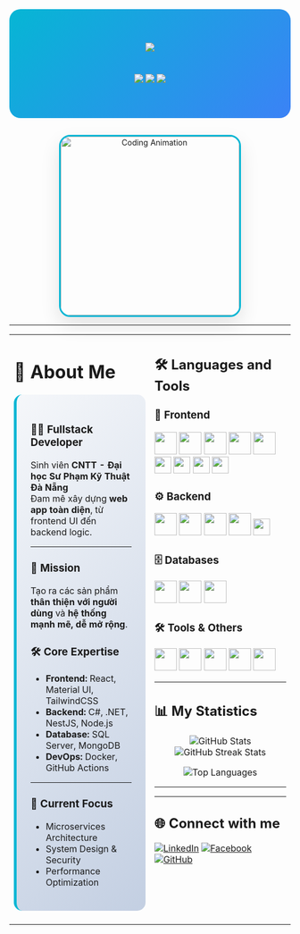 <div align="center" style="background: linear-gradient(135deg, #06b6d4 0%, #3b82f6 100%); padding: 60px 20px; border-radius: 20px; margin-bottom: 30px;">
  <img src="https://readme-typing-svg.herokuapp.com/?font=Righteous&size=40&center=true&vCenter=true&width=600&height=80&duration=4000&lines=Hi+There!+👋;I'm+Ho+Huu+Huy!;Fullstack+Developer" style="margin-bottom: 20px;"/>
  
  <div style="margin-top: 20px;">
    <img src="https://img.shields.io/badge/Status-Available%20for%20Work-brightgreen?style=for-the-badge&logo=checkmarx&logoColor=white"/>
    <img src="https://img.shields.io/badge/Focus-Full%20Stack%20Development-blue?style=for-the-badge&logo=dev.to&logoColor=white"/>
    <img src="https://img.shields.io/badge/Location-Viet%20Nam-red?style=for-the-badge&logo=google-maps&logoColor=white"/>
  </div>
</div>

<div align="center">
<img alt="Coding Animation" width="320" height="320" style="border-radius: 20px; box-shadow: 0 15px 35px rgba(0,0,0,0.1); border: 3px solid #06b6d4;" src="https://cdn.dribbble.com/users/1162077/screenshots/3848914/programmer.gif"/>
</div>

---

<div align="center">

<table>
<tr>
<td width="50%" valign="top">

# 💫 About Me

<div style="background: linear-gradient(135deg, #f5f7fa 0%, #c3cfe2 100%); padding: 25px; border-radius: 15px; border-left: 5px solid #06b6d4; margin: 20px 0;">

### 👨‍💻 Fullstack Developer  

Sinh viên **CNTT - Đại học Sư Phạm Kỹ Thuật Đà Nẵng**  
Đam mê xây dựng **web app toàn diện**, từ frontend UI đến backend logic.  

---

### 🎯 Mission  
Tạo ra các sản phẩm **thân thiện với người dùng** và **hệ thống mạnh mẽ, dễ mở rộng**.

### 🛠️ Core Expertise  
- **Frontend:** React, Material UI, TailwindCSS  
- **Backend:** C#, .NET, NestJS, Node.js  
- **Database:** SQL Server, MongoDB  
- **DevOps:** Docker, GitHub Actions  

---

### 🌱 Current Focus  
- Microservices Architecture  
- System Design & Security  
- Performance Optimization  

</div>

</td>
<td width="50%" valign="top">

## 🛠️ Languages and Tools

### 🎨 Frontend
<p>
  <img src="https://cdn.jsdelivr.net/gh/devicons/devicon/icons/react/react-original.svg" width="40" height="40"/>
  <img src="https://cdn.jsdelivr.net/gh/devicons/devicon/icons/javascript/javascript-original.svg" width="40" height="40"/>
  <img src="https://cdn.jsdelivr.net/gh/devicons/devicon/icons/typescript/typescript-original.svg" width="40" height="40"/>
  <img src="https://cdn.jsdelivr.net/gh/devicons/devicon/icons/html5/html5-original.svg" width="40" height="40"/>
  <img src="https://cdn.jsdelivr.net/gh/devicons/devicon/icons/css3/css3-original.svg" width="40" height="40"/>
  <img src="https://img.shields.io/badge/AntDesign-0170FE?style=for-the-badge&logo=antdesign&logoColor=white" height="30"/>
  <img src="https://img.shields.io/badge/Bootstrap-563D7C?style=for-the-badge&logo=bootstrap&logoColor=white" height="30"/>
  <img src="https://img.shields.io/badge/TailwindCSS-06B6D4?style=for-the-badge&logo=tailwindcss&logoColor=white" height="30"/>
  <img src="https://img.shields.io/badge/Material%20UI-007FFF?style=for-the-badge&logo=mui&logoColor=white" height="30"/>
</p>

### ⚙️ Backend
<p>
  <img src="https://cdn.jsdelivr.net/gh/devicons/devicon/icons/java/java-original.svg" width="40" height="40"/>
  <img src="https://cdn.jsdelivr.net/gh/devicons/devicon/icons/spring/spring-original.svg" width="40" height="40"/>
  <img src="https://cdn.jsdelivr.net/gh/devicons/devicon/icons/csharp/csharp-original.svg" width="40" height="40"/>
  <img src="https://cdn.jsdelivr.net/gh/devicons/devicon/icons/nodejs/nodejs-original.svg" width="40" height="40"/>
  <img src="https://img.shields.io/badge/NestJS-E0234E?style=for-the-badge&logo=nestjs&logoColor=white" height="30"/>
</p>

### 🗄️ Databases
<p>
  <img src="https://cdn.jsdelivr.net/gh/devicons/devicon/icons/mysql/mysql-original.svg" width="40" height="40"/>
  <img src="https://cdn.jsdelivr.net/gh/devicons/devicon/icons/microsoftsqlserver/microsoftsqlserver-plain.svg" width="40" height="40"/>
  <img src="https://cdn.jsdelivr.net/gh/devicons/devicon/icons/mongodb/mongodb-original.svg" width="40" height="40"/>
</p>

### 🛠️ Tools & Others
<p>
  <img src="https://cdn.jsdelivr.net/gh/devicons/devicon/icons/git/git-original.svg" width="40" height="40"/>
  <img src="https://cdn.jsdelivr.net/gh/devicons/devicon/icons/github/github-original.svg" width="40" height="40"/>
  <img src="https://cdn.jsdelivr.net/gh/devicons/devicon/icons/docker/docker-original.svg" width="40" height="40"/>
  <img src="https://cdn.jsdelivr.net/gh/devicons/devicon/icons/vscode/vscode-original.svg" width="40" height="40"/>
  <img src="https://cdn.jsdelivr.net/gh/devicons/devicon/icons/intellij/intellij-original.svg" width="40" height="40"/>
</p>

---

## 📊 My Statistics
<p align="center">
  <img src="https://github-readme-stats.vercel.app/api?username=horapcode&show_icons=true&theme=radical" alt="GitHub Stats" />
  <img src="https://github-readme-streak-stats.herokuapp.com/?user=horapcode&theme=radical" alt="GitHub Streak Stats" />
</p>

<p align="center">
  <img src="https://github-readme-stats.vercel.app/api/top-langs/?username=horapcode&layout=compact&theme=radical" alt="Top Languages" />
</p>

---


---

## 🌐 Connect with me
[![LinkedIn](https://img.shields.io/badge/LinkedIn-blue?style=for-the-badge&logo=linkedin)](https://www.linkedin.com/in/h%E1%BB%93-h%E1%BB%AFu-huy-812192349/)
[![Facebook](https://img.shields.io/badge/Facebook-1877F2?style=for-the-badge&logo=facebook&logoColor=white)](https://www.facebook.com/hohuuhuy205/)
[![GitHub](https://img.shields.io/badge/GitHub-333?style=for-the-badge&logo=github)](https://github.com/horapcode)


<!-- # 📊GitHub Stats :
![](https://github-readme-stats.vercel.app/api?username=horapcode&theme=radical&hide_border=false&include_all_commits=false&count_private=false)<br/>
![](https://github-readme-streak-stats.herokuapp.com/?user=horapcode&theme=radical&hide_border=false)<br/>
![](https://github-readme-stats.vercel.app/api/top-langs/?username=horapcode&theme=radical&hide_border=false&include_all_commits=false&count_private=false&layout=compact)

---
[![](https://visitcount.itsvg.in/api?id=horapcode&icon=0&color=0)](https://visitcount.itsvg.in)
 -->
